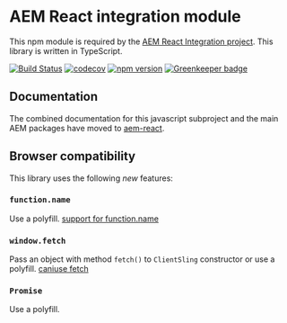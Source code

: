# AEM React integration module

This npm module  is required by the [AEM React Integration project](http://www.github.com/sinnerschrader/aem-react).
This library is written in TypeScript.

[![Build Status](https://travis-ci.org/sinnerschrader/aem-react-js.svg?branch=master)](https://travis-ci.org/sinnerschrader/aem-react-js)
[![codecov](https://codecov.io/gh/sinnerschrader/aem-react-js/branch/master/graph/badge.svg)](https://codecov.io/gh/sinnerschrader/aem-react-js)
[![npm version](https://badge.fury.io/js/aem-react-js.svg)](https://badge.fury.io/js/aem-react-js)
[![Greenkeeper badge](https://badges.greenkeeper.io/sinnerschrader/aem-react-js.svg)](https://greenkeeper.io/)

## Documentation

The combined documentation for this javascript subproject and the main AEM packages have moved to [aem-react](https://sinnerschrader.github.io/aem-react/).

## Browser compatibility

This library uses the following _new_ features:

### `function.name`

Use a polyfill.
[support for function.name](http://kangax.github.io/compat-table/es6/#test-function_name_property)

### `window.fetch`

Pass an object with method `fetch()` to `ClientSling` constructor or use a polyfill.
[caniuse fetch](http://caniuse.com/#search=fetch)

### `Promise`

 Use a polyfill.
